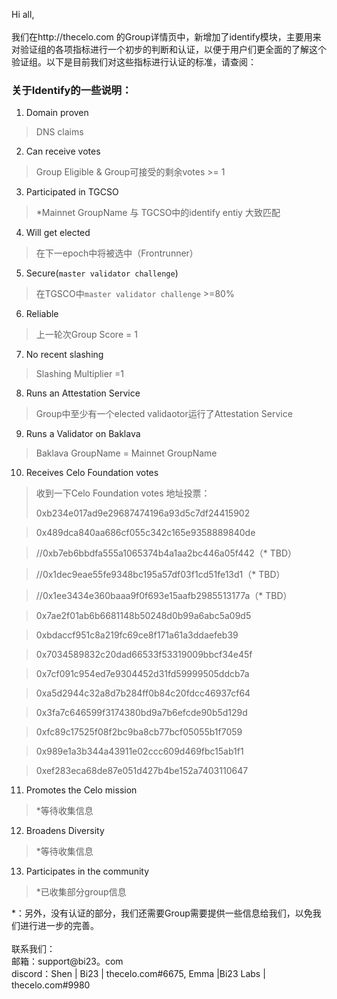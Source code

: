 Hi all,<br/>
<br/>
    我们在http://thecelo.com 的Group详情页中，新增加了identify模块，主要用来对验证组的各项指标进行一个初步的判断和认证，以便于用户们更全面的了解这个验证组。以下是目前我们对这些指标进行认证的标准，请查阅：

### 关于Identify的一些说明：

1. Domain proven
> DNS claims

2. Can receive votes
> Group Eligible & Group可接受的剩余votes >= 1 

3. Participated in TGCSO
> *Mainnet GroupName 与 TGCSO中的identify entiy 大致匹配

4. Will get elected
> 在下一epoch中将被选中（Frontrunner）

5. Secure(`master validator challenge`)
> 在TGSCO中`master validator challenge` >=80%

6. Reliable
> 上一轮次Group Score = 1

7. No recent slashing
> Slashing Multiplier =1

8. Runs an Attestation Service
> Group中至少有一个elected validaotor运行了Attestation Service

9. Runs a Validator on Baklava
> Baklava GroupName = Mainnet GroupName

10. Receives Celo Foundation votes
> 收到一下Celo Foundation votes 地址投票：
> 
>   0xb234e017ad9e29687474196a93d5c7df24415902

>   0x489dca840aa686cf055c342c165e9358889840de

>   //0xb7eb6bbdfa555a1065374b4a1aa2bc446a05f442（* TBD）

>   //0x1dec9eae55fe9348bc195a57df03f1cd51fe13d1（* TBD）

>   //0x1ee3434e360baaa9f0f693e15aafb2985513177a（* TBD）

>   0x7ae2f01ab6b6681148b50248d0b99a6abc5a09d5

>   0xbdaccf951c8a219fc69ce8f171a61a3ddaefeb39

>   0x7034589832c20dad66533f53319009bbcf34e45f

>   0x7cf091c954ed7e9304452d31fd59999505ddcb7a

>   0xa5d2944c32a8d7b284ff0b84c20fdcc46937cf64

>   0x3fa7c646599f3174380bd9a7b6efcde90b5d129d

>   0xfc89c17525f08f2bc9ba8cb77bcf05055b1f7059

>   0x989e1a3b344a43911e02ccc609d469fbc15ab1f1

>   0xef283eca68de87e051d427b4be152a7403110647
  
11. Promotes the Celo mission
> *等待收集信息

12. Broadens Diversity
> *等待收集信息

13. Participates in the community
> *已收集部分group信息

*：另外，没有认证的部分，我们还需要Group需要提供一些信息给我们，以免我们进行进一步的完善。<br/>
<br/>联系我们：
<br/>邮箱：support@bi23。com
<br/>discord：Shen | Bi23 | thecelo.com#6675, Emma |Bi23 Labs  | thecelo.com#9980
